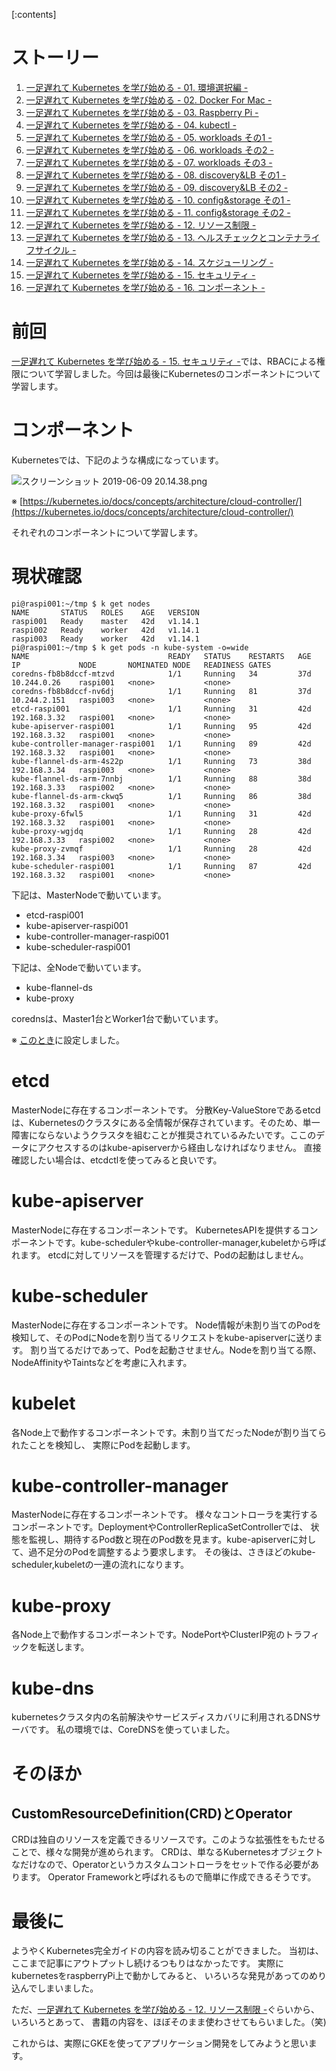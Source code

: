 <!-- 
title: 一足遅れて Kubernetes を学び始める - 16. コンポーネント -
date: 2019-06-10T00:00:00+09:00
draft: false
description: description
image: 
icon: 😎
-->

[:contents]

# ストーリー
1. [一足遅れて Kubernetes を学び始める - 01. 環境選択編 -](BASE_URL/blog/contents/start_the_learning_kubernetes_01)
1. [一足遅れて Kubernetes を学び始める - 02. Docker For Mac -](BASE_URL/blog/contents/start_the_learning_kubernetes_02)
1. [一足遅れて Kubernetes を学び始める - 03. Raspberry Pi -](BASE_URL/blog/contents/start_the_learning_kubernetes_03)
1. [一足遅れて Kubernetes を学び始める - 04. kubectl -](BASE_URL/blog/contents/start_the_learning_kubernetes_04)
1. [一足遅れて Kubernetes を学び始める - 05. workloads その1 -](BASE_URL/blog/contents/start_the_learning_kubernetes_05)
1. [一足遅れて Kubernetes を学び始める - 06. workloads その2 -](BASE_URL/blog/contents/start_the_learning_kubernetes_06)
1. [一足遅れて Kubernetes を学び始める - 07. workloads その3 -](BASE_URL/blog/contents/start_the_learning_kubernetes_07)
1. [一足遅れて Kubernetes を学び始める - 08. discovery&LB その1 -](BASE_URL/blog/contents/start_the_learning_kubernetes_08)
1. [一足遅れて Kubernetes を学び始める - 09. discovery&LB その2 -](BASE_URL/blog/contents/start_the_learning_kubernetes_09)
1. [一足遅れて Kubernetes を学び始める - 10. config&storage その1 -](BASE_URL/blog/contents/start_the_learning_kubernetes_10)
1. [一足遅れて Kubernetes を学び始める - 11. config&storage その2 -](BASE_URL/blog/contents/start_the_learning_kubernetes_11)
1. [一足遅れて Kubernetes を学び始める - 12. リソース制限 -](BASE_URL/blog/contents/start_the_learning_kubernetes_12)
1. [一足遅れて Kubernetes を学び始める - 13. ヘルスチェックとコンテナライフサイクル -](BASE_URL/blog/contents/start_the_learning_kubernetes_13)
1. [一足遅れて Kubernetes を学び始める - 14. スケジューリング -](BASE_URL/blog/contents/start_the_learning_kubernetes_14)
1. [一足遅れて Kubernetes を学び始める - 15. セキュリティ -](BASE_URL/blog/contents/start_the_learning_kubernetes_15)
1. [一足遅れて Kubernetes を学び始める - 16. コンポーネント -](BASE_URL/blog/contents/start_the_learning_kubernetes_16)

# 前回
[一足遅れて Kubernetes を学び始める - 15. セキュリティ -](BASE_URL/blog/contents/start_the_learning_kubernetes_15)では、RBACによる権限について学習しました。今回は最後にKubernetesのコンポーネントについて学習します。

# コンポーネント
Kubernetesでは、下記のような構成になっています。

![スクリーンショット 2019-06-09 20.14.38.png](https://qiita-image-store.s3.ap-northeast-1.amazonaws.com/0/143813/6d1c59bc-937a-6a5f-91d4-cb0dadd46e2a.png)

※ [https://kubernetes.io/docs/concepts/architecture/cloud-controller/](https://kubernetes.io/docs/concepts/architecture/cloud-controller/)

それぞれのコンポーネントについて学習します。

# 現状確認

```shell
pi@raspi001:~/tmp $ k get nodes
NAME       STATUS   ROLES    AGE   VERSION
raspi001   Ready    master   42d   v1.14.1
raspi002   Ready    worker   42d   v1.14.1
raspi003   Ready    worker   42d   v1.14.1
pi@raspi001:~/tmp $ k get pods -n kube-system -o=wide
NAME                               READY   STATUS    RESTARTS   AGE   IP             NODE       NOMINATED NODE   READINESS GATES
coredns-fb8b8dccf-mtzvd            1/1     Running   34         37d   10.244.0.26    raspi001   <none>           <none>
coredns-fb8b8dccf-nv6dj            1/1     Running   81         37d   10.244.2.151   raspi003   <none>           <none>
etcd-raspi001                      1/1     Running   31         42d   192.168.3.32   raspi001   <none>           <none>
kube-apiserver-raspi001            1/1     Running   95         42d   192.168.3.32   raspi001   <none>           <none>
kube-controller-manager-raspi001   1/1     Running   89         42d   192.168.3.32   raspi001   <none>           <none>
kube-flannel-ds-arm-4s22p          1/1     Running   73         38d   192.168.3.34   raspi003   <none>           <none>
kube-flannel-ds-arm-7nnbj          1/1     Running   88         38d   192.168.3.33   raspi002   <none>           <none>
kube-flannel-ds-arm-ckwq5          1/1     Running   86         38d   192.168.3.32   raspi001   <none>           <none>
kube-proxy-6fwl5                   1/1     Running   31         42d   192.168.3.32   raspi001   <none>           <none>
kube-proxy-wgjdq                   1/1     Running   28         42d   192.168.3.33   raspi002   <none>           <none>
kube-proxy-zvmqf                   1/1     Running   28         42d   192.168.3.34   raspi003   <none>           <none>
kube-scheduler-raspi001            1/1     Running   87         42d   192.168.3.32   raspi001   <none>           <none>
```

下記は、MasterNodeで動いています。

* etcd-raspi001
* kube-apiserver-raspi001
* kube-controller-manager-raspi001
* kube-scheduler-raspi001

下記は、全Nodeで動いています。

* kube-flannel-ds
* kube-proxy

corednsは、Master1台とWorker1台で動いています。 

※ [このとき](BASE_URL/blog/contents/start_the_learning_kubernetes_03)に設定しました。

# etcd
MasterNodeに存在するコンポーネントです。
分散Key-ValueStoreであるetcdは、Kubernetesのクラスタにある全情報が保存されています。そのため、単一障害にならないようクラスタを組むことが推奨されているみたいです。ここのデータにアクセスするのはkube-apiserverから経由しなければなりません。
直接確認したい場合は、etcdctlを使ってみると良いです。

# kube-apiserver
MasterNodeに存在するコンポーネントです。
KubernetesAPIを提供するコンポーネントです。kube-schedulerやkube-controller-manager,kubeletから呼ばれます。
etcdに対してリソースを管理するだけで、Podの起動はしません。

# kube-scheduler
MasterNodeに存在するコンポーネントです。
Node情報が未割り当てのPodを検知して、そのPodにNodeを割り当てるリクエストをkube-apiserverに送ります。
割り当てるだけであって、Podを起動させません。Nodeを割り当てる際、NodeAffinityやTaintsなどを考慮に入れます。

# kubelet
各Node上で動作するコンポーネントです。未割り当てだったNodeが割り当てられたことを検知し、
実際にPodを起動します。

# kube-controller-manager
MasterNodeに存在するコンポーネントです。
様々なコントローラを実行するコンポーネントです。DeploymentやControllerReplicaSetControllerでは、
状態を監視し、期待するPod数と現在のPod数を見ます。kube-apiserverに対して、過不足分のPodを調整するよう要求します。
その後は、さきほどのkube-scheduler,kubeletの一連の流れになります。

# kube-proxy
各Node上で動作するコンポーネントです。NodePortやClusterIP宛のトラフィックを転送します。

# kube-dns
kubernetesクラスタ内の名前解決やサービスディスカバリに利用されるDNSサーバです。
私の環境では、CoreDNSを使っていました。

# そのほか
## CustomResourceDefinition(CRD)とOperator
CRDは独自のリソースを定義できるリソースです。このような拡張性をもたせることで、様々な開発が進められます。
CRDは、単なるKubernetesオブジェクトなだけなので、Operatorというカスタムコントローラをセットで作る必要があります。
Operator Frameworkと呼ばれるもので簡単に作成できるそうです。

# 最後に
ようやくKubernetes完全ガイドの内容を読み切ることができました。
当初は、ここまで記事にアウトプットし続けるつもりはなかったです。
実際にkubernetesをraspberryPi上で動かしてみると、
いろいろな発見があってのめり込んでしまいました。

ただ、[一足遅れて Kubernetes を学び始める - 12. リソース制限 -](BASE_URL/blog/contents/start_the_learning_kubernetes_12)ぐらいから、いろいろとあって、
書籍の内容を、ほぼそのまま使わさせてもらいました。（笑)

これからは、実際にGKEを使ってアプリケーション開発をしてみようと思います。
